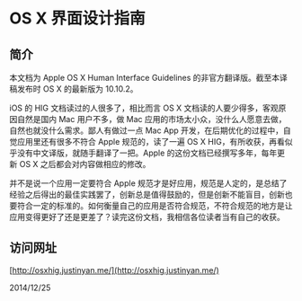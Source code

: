 # OS X 界面设计指南

## 简介

本文档为 Apple OS X Human Interface Guidelines 的非官方翻译版。截至本译稿发布时 OS X 的最新版为 10.10.2。

iOS 的 HIG 文档读过的人很多了，相比而言 OS X 文档读的人要少得多，客观原因自然是国内 Mac 用户不多，做 Mac 应用的市场太小众，没什么人愿意去做，自然也就没什么需求。鄙人有做过一点 Mac App 开发，在后期优化的过程中，自觉应用里还有很多不符合 Apple 规范的，读了一遍 OS X HIG，有所收获，再看似乎没有中文译版，就随手翻译了一把。Apple 的这份文档已经撰写多年，每年更新 OS X 之后都会对内容做相应的修改。

并不是说一个应用一定要符合 Apple 规范才是好应用，规范是人定的，是总结了经验之后得出的最佳实践罢了，创新总是值得鼓励的，但是创新不能盲目，创新也要符合一定的标准的。如何衡量自己的应用是否符合规范，不符合规范的地方是让应用变得更好了还是更差了？读完这份文档，我相信各位读者当有自己的收获。

## 访问网址

[http://osxhig.justinyan.me/](http://osxhig.justinyan.me/)

2014/12/25